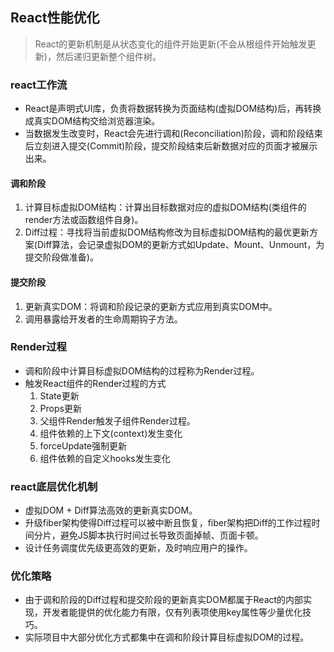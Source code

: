 ## React性能优化
> ‌React的更新机制是从状态变化的组件开始更新(不会从根组件开始触发更新)，然后递归更新整个组件树。

### react工作流
- React是声明式UI库，负责将数据转换为页面结构(虚拟DOM结构)后，再转换成真实DOM结构交给浏览器渲染。
- 当数据发生改变时，React会先进行调和(Reconciliation)阶段，调和阶段结束后立刻进入提交(Commit)阶段，提交阶段结束后新数据对应的页面才被展示出来。
#### 调和阶段
1. 计算目标虚拟DOM结构：计算出目标数据对应的虚拟DOM结构(类组件的render方法或函数组件自身)。
2. Diff过程：寻找将当前虚拟DOM结构修改为目标虚拟DOM结构的最优更新方案(Diff算法，会记录虚拟DOM的更新方式如Update、Mount、Unmount，为提交阶段做准备)。
#### 提交阶段
1. 更新真实DOM：将调和阶段记录的更新方式应用到真实DOM中。
2. 调用暴露给开发者的生命周期钩子方法。 
### Render过程
- 调和阶段中计算目标虚拟DOM结构的过程称为Render过程。
- 触发React组件的Render过程的方式
    1. State更新
    2. Props更新
    3. 父组件Render触发子组件Render过程。
    4. 组件依赖的上下文(context)发生变化
    5. forceUpdate强制更新
    6. 组件依赖的自定义hooks发生变化
### react底层优化机制
- 虚拟DOM + Diff算法高效的更新真实DOM。
- 升级fiber架构使得Diff过程可以被中断且恢复，fiber架构把Diff的工作过程时间分片，避免JS脚本执行时间过长导致页面掉帧、页面卡顿。
- 设计任务调度优先级更高效的更新，及时响应用户的操作。
### 优化策略
- 由于调和阶段的Diff过程和提交阶段的更新真实DOM都属于React的内部实现，开发者能提供的优化能力有限，仅有列表项使用key属性等少量优化技巧。
- 实际项目中大部分优化方式都集中在调和阶段计算目标虚拟DOM的过程。

